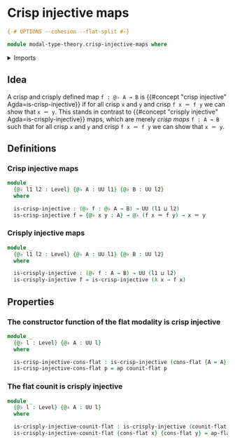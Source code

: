 # Crisp injective maps

```agda
{-# OPTIONS --cohesion --flat-split #-}

module modal-type-theory.crisp-injective-maps where
```

<details><summary>Imports</summary>

```agda
open import foundation.action-on-identifications-functions
open import foundation.dependent-pair-types
open import foundation.equivalences
open import foundation.function-types
open import foundation.identity-types
open import foundation.injective-maps
open import foundation.retractions
open import foundation.retracts-of-types
open import foundation.sections
open import foundation.torsorial-type-families
open import foundation.universe-levels

open import modal-type-theory.action-on-identifications-crisp-functions
open import modal-type-theory.action-on-identifications-flat-modality
open import modal-type-theory.crisp-identity-types
open import modal-type-theory.flat-modality
```

</details>

## Idea

A crisp and crisply defined map `f : @♭ A → B` is
{{#concept "crisp injective" Agda=is-crisp-injective}} if for all crisp `x` and
`y` and crisp `f x ＝ f y` we can show that `x ＝ y`. This stands in contrast to
{{#concept "crisply injective" Agda=is-crisply-injective}} maps, which are
merely _crisp maps_ `f : A → B` such that for all crisp `x` and `y` and crisp
`f x ＝ f y` we can show that `x ＝ y`.

## Definitions

### Crisp injective maps

```agda
module _
  {@♭ l1 l2 : Level} {@♭ A : UU l1} {@♭ B : UU l2}
  where

  is-crisp-injective : (@♭ f : @♭ A → B) → UU (l1 ⊔ l2)
  is-crisp-injective f = {@♭ x y : A} → @♭ (f x ＝ f y) → x ＝ y
```

### Crisply injective maps

```agda
module _
  {@♭ l1 l2 : Level} {@♭ A : UU l1} {@♭ B : UU l2}
  where

  is-crisply-injective : (@♭ f : A → B) → UU (l1 ⊔ l2)
  is-crisply-injective f = is-crisp-injective (λ x → f x)
```

## Properties

### The constructor function of the flat modality is crisp injective

```agda
module _
  {@♭ l : Level} {@♭ A : UU l}
  where

  is-crisp-injective-cons-flat : is-crisp-injective (cons-flat {A = A})
  is-crisp-injective-cons-flat p = ap counit-flat p
```

### The flat counit is crisply injective

```agda
module _
  {@♭ l : Level} {@♭ A : UU l}
  where

  is-crisply-injective-counit-flat : is-crisply-injective (counit-flat {A = A})
  is-crisply-injective-counit-flat {cons-flat x} {cons-flat y} = ap-flat
```
